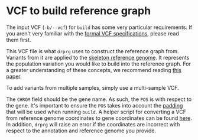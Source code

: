 # VCF to build reference graph

The input VCF (`-b/--vcf`) for `build` has some very particular requirements. If you
aren't very familiar with the [formal VCF specifications][vcf], please read them
first.

This VCF file is what `drprg` uses to construct the reference graph from. Variants from
it are applied to the [skeleton reference genome](./build.md#reference-genome). It
represents the population variation you would like to build into the reference graph.
For a greater understanding of these concepts, we recommend
reading [this paper][pandora].

To add variants from multiple samples, simply use a multi-sample VCF.

The `CHROM` field should be the gene name. As such, the `POS` is with respect to the
gene. It's important to ensure the `POS` takes into account
the [padding](./build.md#padding) that will be used when running `build`. A helper
script for converting a VCF from reference genome coordinates to gene coordinates can be
found [here][pos-script]. In addition, `drprg` will raise an error if the coordinates
are incorrect with respect to the annotation and reference genome you provide.

[vcf]: https://samtools.github.io/hts-specs/VCFv4.3.pdf

[pandora]: https://github.com/rmcolq/pandora

[pos-script]: https://github.com/mbhall88/drprg/blob/main/scripts/extract_panel_genes_from_vcf.py